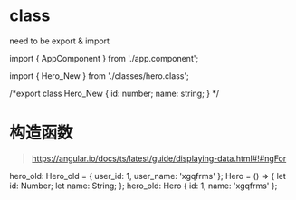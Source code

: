 # class

need to be export & import 


import { AppComponent } from './app.component';

import { Hero_New } from './classes/hero.class';


/*export class Hero_New {
    id: number;
    name: string;
}
*/

# 构造函数
> https://angular.io/docs/ts/latest/guide/displaying-data.html#!#ngFor



hero_old: Hero_old = {
      user_id: 1,
      user_name: 'xgqfrms'
    };
    Hero = () => {
        let id: Number;
        let name: String;
    };
    hero_old: Hero {
        id: 1,
        name: 'xgqfrms'
    };









